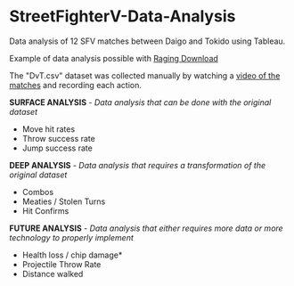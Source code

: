 # StreetFighterV-Data-Analysis
Data analysis of 12 SFV matches between Daigo and Tokido using Tableau.

Example of data analysis possible with [Raging Download](https://github.com/Tyler-Edwards-E/Raging-Download)

The "DvT.csv" dataset was collected manually by watching a [video of the matches](https://youtu.be/LLPUW1IAGwY) and recording each action.

**SURFACE ANALYSIS** - *Data analysis that can be done with the original dataset*

- Move hit rates
- Throw success rate
- Jump success rate

**DEEP ANALYSIS** - *Data analysis that requires a transformation of the original dataset*

- Combos
- Meaties / Stolen Turns
- Hit Confirms

**FUTURE ANALYSIS** - *Data analysis that either requires more data or more technology to properly implement*
- Health loss / chip damage*
- Projectile Throw Rate
- Distance walked



